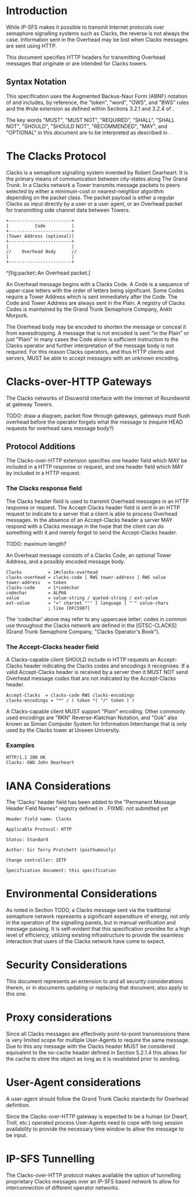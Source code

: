 # Introduction

<?rfc toc="yes"?>
<?rfc symrefs="yes"?>
<?rfc sortrefs="yes"?>
<?rfc subcompact="no"?>
<?rfc compact="yes"?>
<?rfc comments="yes"?>

While IP-SFS [](#RFC4824) makes it possible to transmit Internet protocols
over semaphore signalling systems such as Clacks, the reverse is not always
the case. Information sent in the Overhead may be lost when Clacks messages
are sent using HTTP.

This document specifies HTTP headers for transmitting Overhead messages
that originate or are intended for Clacks towers.

## Syntax Notation

This specification uses the Augmented Backus-Naur Form (ABNF) notation of [](#RFC5234)
and includes, by reference, the "token", "word", "OWS", and "BWS" rules and
the #rule extension as defined within Sections 3.2.1 and 3.2.4 of [](#RFC7230).

The key words "MUST", "MUST NOT", "REQUIRED", "SHALL", "SHALL NOT", "SHOULD",
"SHOULD NOT", "RECOMMENDED", "MAY", and "OPTIONAL" in this document are to be
interpreted as described in [](#RFC2119).

# The Clacks Protocol

Clacks is a semaphore signalling system invented by Robert Dearheart. It is the
primary means of communication between city-states along The Grand Trunk. In a
Clacks network a Tower transmits message packets to peers selected by either a
minimum-cost or nearest-neighbor algorithm depending on the packet class. The
packet payload is either a regular Clacks as input directly by a user or a user
agent, or an Overhead packet for transmitting side channel data between Towers.

    +------------------------+
    |          Code          |
    +------------------------+
    |Tower Address (optional)|
    +------------------------+
    |                        |
    //    Overhead Body      //
    |                        |
    +------------------------+
^[fig:packet::An Overhead packet.]

An Overhead message begins with a Clacks Code. A Code is a sequence of upper-case
letters with the order of letters being significant. Some Codes require a Tower
Address which is sent immediately after the Code. The Code and Tower Address are
always sent in the Plain. A registry of Clacks Codes is maintained by the Grand
Trunk Semaphore Company, Ankh Morpork.

The Overhead body may be encoded to shorten the message or conceal it from
eavesdropping. A message that is not encoded is sent "in the Plain" or just
"Plain" In many cases the Code alone is sufficient instruction to the Clacks
operator and further interpretation of the message body is not required. For
this reason Clacks operators, and thus HTTP clients and servers, MUST be able
to accept messages with an unknown encoding.

# Clacks-over-HTTP Gateways

The Clacks networks of Discworld interface with the Internet of Roundworld at
gateway Towers.

TODO: draw a diagram, packet flow through gateways, gateways must flush overhead before the operator forgets what the message is (require HEAD requests for overhead sans message body?)

## Protocol Additions

The Clacks-over-HTTP extension specifies one header field which MAY be included
in a HTTP response or request, and one header field which MAY by included in
a HTTP request.

### The Clacks response field

The Clacks header field is used to transmit Overhead messages in an 
HTTP response or request. The Accept-Clacks header field is sent in
an HTTP request to indicate to a server that a client is able to
process Overhead messages. In the absence of an Accept-Clacks header
a server MAY respond with a Clacks message in the hope [](#HOPE)
that the client can do something with it and merely forgot to send the
Accept-Clacks header.

TODO: maximum length?

An Overhead message consists of a Clacks Code, an optional Tower Address, and a possibly encoded message body.

    Clacks          = 1#clacks-overhead
    clacks-overhead = clacks-code [ RWS tower-address ] RWS value
    tower-address   = token
    clacks-code     = 1*codechar
    codechar        = ALPHA
    value           = value-string / quoted-string / ext-value
    ext-value       = "=" charset "'" [ language ] "'" value-chars
                    ; like [RFC5987]

The 'codechar' above may refer to any uppercase letter; codes in common use
throughout the Clacks network are defined in the [GTSC-CLACKS](Grand Trunk Semaphore Company, "Clacks Operator's Book").

### The Accept-Clacks header field

A Clacks-capable client SHOULD include in HTTP requests an Accept-Clacks
header indicating the Clacks codes and encodings it recognises. If a
valid Accept-Clacks header is received by a server then it MUST NOT
send Overhead message codes that are not indicated by the Accept-Clacks
header.

    Accept-Clacks  = clacks-code RWS clacks-encodings
    clacks-encodings = "*" / ( token *( "/" token ) )

A Clacks-capable client MUST support "Plain" encoding. Other commonly used encodings are "RKN" Reverse-Klatchian Notation, and "Ook" also known as Simian Computer System for Information Interchange [](#SCSII) that is only used by the Clacks tower at Unseen University. 

### Examples

    HTTP/1.1 200 OK
    Clacks: GNU John Dearheart

# IANA Considerations

The 'Clacks' header field has been added to the "Permanent Message Header
Field Names" registry defined in [](#RFC3864).
FIXME: not submitted yet

    Header field name: Clacks
    
    Applicable Protocol: HTTP
    
    Status: Standard
    
    Author: Sir Terry Pratchett (posthumously)
    
    Change controller: IETF
    
    Specification document: this specification

# Environmental Considerations

As noted in Section TODO, a Clacks message sent via the traditional semaphore
network represents a significant expenditure of energy, not only in the
operation of the signalling panels, but in manual verification and message
passing. It is self-evident that this specification provides for a high
level of efficiency, utilizing existing infrastructure to provide the seamless
interaction that users of the Clacks network have come to expect.

# Security Considerations

This document represents an extension to [](#RFC7230) and all security considerations therein, or in documents updating or replacing that document, also apply to this one.

# Proxy considerations
Since all Clacks messages are effectively point-to-point transmissions there is very limited scope for multiple User-Agents to require the same message. Due to this any message with the Clacks header MUST be considered equivalent to the no-cache header defined in [](#RFC7234) Section 5.2.1.4 this allows for the cache to store the object as long as it is revalidated prior to sending.

# User-Agent considerations
A user-agent should follow the Grand Trunk Clacks standards [](#GTSC-CLACKS) for Overhead definition. 

Since the Clacks-over-HTTP gateway is expected to be a human (or Dwarf, Troll, etc.) operated process User-Agents need to cope with long session availability to provide the necessary time window to allow the message to be input.

# IP-SFS Tunnelling 
The Clacks-over-HTTP protocol makes available the option of tunnelling proprietary Clacks messages over an IP-SFS based network to allow for interconnection of different operator networks. 
